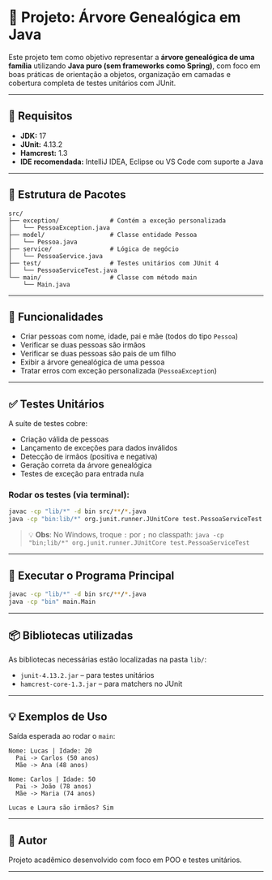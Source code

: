 # 🌳 Projeto: Árvore Genealógica em Java

Este projeto tem como objetivo representar a **árvore genealógica de uma família** utilizando **Java puro (sem frameworks como Spring)**, com foco em boas práticas de orientação a objetos, organização em camadas e cobertura completa de testes unitários com JUnit.

---

## 📌 Requisitos

- **JDK:** 17
- **JUnit:** 4.13.2
- **Hamcrest:** 1.3
- **IDE recomendada:** IntelliJ IDEA, Eclipse ou VS Code com suporte a Java

---

## 📂 Estrutura de Pacotes

```
src/
├── exception/              # Contém a exceção personalizada
│   └── PessoaException.java
├── model/                  # Classe entidade Pessoa
│   └── Pessoa.java
├── service/                # Lógica de negócio
│   └── PessoaService.java
├── test/                   # Testes unitários com JUnit 4
│   └── PessoaServiceTest.java
└── main/                   # Classe com método main
    └── Main.java
```

---

## 🧠 Funcionalidades

- Criar pessoas com nome, idade, pai e mãe (todos do tipo `Pessoa`)
- Verificar se duas pessoas são irmãos
- Verificar se duas pessoas são pais de um filho
- Exibir a árvore genealógica de uma pessoa
- Tratar erros com exceção personalizada (`PessoaException`)

---

## ✅ Testes Unitários

A suíte de testes cobre:

- Criação válida de pessoas
- Lançamento de exceções para dados inválidos
- Detecção de irmãos (positiva e negativa)
- Geração correta da árvore genealógica
- Testes de exceção para entrada nula

### Rodar os testes (via terminal):

```bash
javac -cp "lib/*" -d bin src/**/*.java
java -cp "bin:lib/*" org.junit.runner.JUnitCore test.PessoaServiceTest
```

> 💡 **Obs**: No Windows, troque `:` por `;` no classpath:
> `java -cp "bin;lib/*" org.junit.runner.JUnitCore test.PessoaServiceTest`

---

## 🚀 Executar o Programa Principal

```bash
javac -cp "lib/*" -d bin src/**/*.java
java -cp "bin" main.Main
```

---

## 📦 Bibliotecas utilizadas

As bibliotecas necessárias estão localizadas na pasta `lib/`:

- `junit-4.13.2.jar` – para testes unitários
- `hamcrest-core-1.3.jar` – para matchers no JUnit

---

## 💡 Exemplos de Uso

Saída esperada ao rodar o `main`:

```
Nome: Lucas | Idade: 20
  Pai -> Carlos (50 anos)
  Mãe -> Ana (48 anos)

Nome: Carlos | Idade: 50
  Pai -> João (78 anos)
  Mãe -> Maria (74 anos)

Lucas e Laura são irmãos? Sim
```

---

## 📘 Autor

Projeto acadêmico desenvolvido com foco em POO e testes unitários.

---

